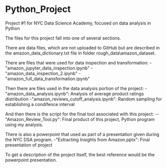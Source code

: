# Python_Project
Project #1 for NYC Data Science Academy, focused on data analysis in Python


The files for this project fall into one of several sections. 

There are data files, which are not uploaded to GitHub but are described in the amazon_data_dictionary.txt file in folder rough_data\amazon_dataset.

There are files that were used for data inspection and transformation:
-"amazon_jupyter_data_inspection.ipynb"
-"amazon_data_inspection_2.ipynb"
-"amazon_full_data_transformation.ipynb"

Then there are files used in the data analysis portion of the project:
-"amazon_data_analysis.ipynb": Analysis of average product ratings distribution
-"amazon_reviews_cutoff_analysis.ipynb": Random sampling for establishing a condifence interval

And then there is the script for the final tool associated with this project:
--"Amazon_Review_Tool.py": Final product of this project, Python program using my analysis.

There is also a powerpoint that used as part of a presentation given during the NYC DSA program.
-"Extracting Insights from Amazon.pptx": Final presentation of project

To get a description of the project itself, the best reference would be the powerpoint presentation.
